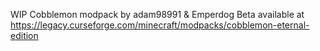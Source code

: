 WIP Cobblemon modpack by adam98991 & Emperdog
Beta available at https://legacy.curseforge.com/minecraft/modpacks/cobblemon-eternal-edition
